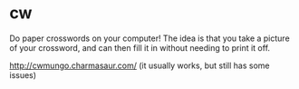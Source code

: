 # cw
Do paper crosswords on your computer! The idea is that you take a picture of your crossword, and can then fill it in without needing to print it off.

http://cwmungo.charmasaur.com/ (it usually works, but still has some issues)
